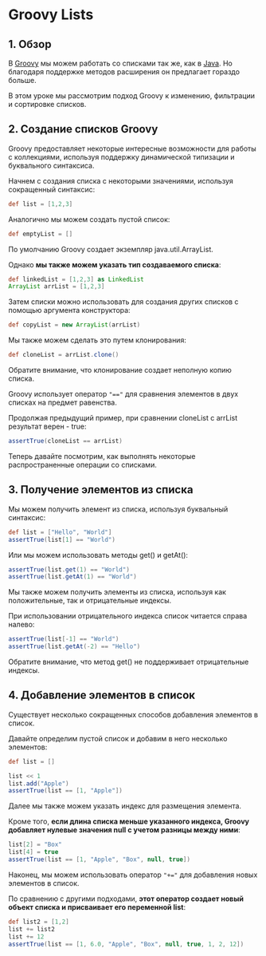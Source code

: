 # Groovy Lists

## 1. Обзор

В [Groovy](https://www.baeldung.com/groovy-language) мы можем работать со списками так же, как в [Java](https://www.baeldung.com/java-collections). Но благодаря поддержке методов расширения он предлагает гораздо больше.

В этом уроке мы рассмотрим подход Groovy к изменению, фильтрации и сортировке списков.

## 2. Создание списков Groovy

Groovy предоставляет некоторые интересные возможности для работы с коллекциями, используя поддержку динамической типизации и буквального синтаксиса.

Начнем с создания списка с некоторыми значениями, используя сокращенный синтаксис:

```groovy
def list = [1,2,3]
```

Аналогично мы можем создать пустой список:

```groovy
def emptyList = []
```

По умолчанию Groovy создает экземпляр java.util.ArrayList.

Однако **мы также можем указать тип создаваемого списка**:

```groovy
def linkedList = [1,2,3] as LinkedList
ArrayList arrList = [1,2,3]
```

Затем списки можно использовать для создания других списков с помощью аргумента конструктора:

```groovy
def copyList = new ArrayList(arrList)
```

Мы также можем сделать это путем клонирования:

```groovy
def cloneList = arrList.clone()
```

Обратите внимание, что клонирование создает неполную копию списка.

Groovy использует оператор `"=="` для сравнения элементов в двух списках на предмет равенства.

Продолжая предыдущий пример, при сравнении cloneList с arrList результат верен - true:

```groovy
assertTrue(cloneList == arrList)
```

Теперь давайте посмотрим, как выполнять некоторые распространенные операции со списками.

## 3. Получение элементов из списка

Мы можем получить элемент из списка, используя буквальный синтаксис:

```groovy
def list = ["Hello", "World"]
assertTrue(list[1] == "World")
```

Или мы можем использовать методы get() и getAt():

```groovy
assertTrue(list.get(1) == "World")
assertTrue(list.getAt(1) == "World")
```

Мы также можем получить элементы из списка, используя как положительные, так и отрицательные индексы.

При использовании отрицательного индекса список читается справа налево:

```groovy
assertTrue(list[-1] == "World")
assertTrue(list.getAt(-2) == "Hello")
```

Обратите внимание, что метод get() не поддерживает отрицательные индексы.

## 4. Добавление элементов в список

Существует несколько сокращенных способов добавления элементов в список.

Давайте определим пустой список и добавим в него несколько элементов:

```groovy
def list = []

list << 1
list.add("Apple")
assertTrue(list == [1, "Apple"])
```

Далее мы также можем указать индекс для размещения элемента.

Кроме того, **если длина списка меньше указанного индекса, Groovy добавляет нулевые значения null с учетом разницы между ними**:

```groovy
list[2] = "Box"
list[4] = true
assertTrue(list == [1, "Apple", "Box", null, true])
```

Наконец, мы можем использовать оператор `"+="` для добавления новых элементов в список.

По сравнению с другими подходами, **этот оператор создает новый объект списка и присваивает его переменной list**:

```groovy
def list2 = [1,2]
list += list2
list += 12        
assertTrue(list == [1, 6.0, "Apple", "Box", null, true, 1, 2, 12])
```
